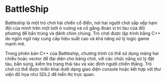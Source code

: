 # BattleShip
Battleship là một trò chơi hải chiến cổ điển, nơi hai người chơi sắp xếp hạm đội của mình trên một lưới ô vuông và cố gắng đoán vị trí tàu của đối phương để bắn trúng và đánh chìm chúng. Trò chơi được lập trình bằng C++ do ngôn ngữ này cung cấp hiệu suất cao và khả năng xử lý logic game mạnh mẽ.

Trong phiên bản C++ của Battleship, chương trình có thể sử dụng mảng hai chiều hoặc vector để đại diện cho bảng chơi, với các chức năng xử lý đặt tàu, bắn súng, kiểm tra trạng thái tàu và xác định người chiến thắng. Trò chơi có thể được triển khai dưới dạng giao diện console hoặc kết hợp với thư viện đồ họa như SDL2 để hiển thị trực quan.
